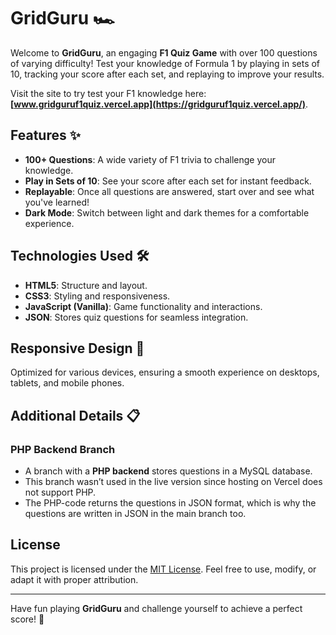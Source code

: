 # GridGuru 🏎️

Welcome to **GridGuru**, an engaging **F1 Quiz Game** with over 100 questions of varying difficulty! Test your knowledge of Formula 1 by playing in sets of 10, tracking your score after each set, and replaying to improve your results. 

Visit the site to try test your F1 knowledge here: **[www.gridguruf1quiz.vercel.app](https://gridguruf1quiz.vercel.app/)**.

## Features ✨

- **100+ Questions**: A wide variety of F1 trivia to challenge your knowledge.
- **Play in Sets of 10**: See your score after each set for instant feedback.
- **Replayable**: Once all questions are answered, start over and see what you've learned!
- **Dark Mode**: Switch between light and dark themes for a comfortable experience.

## Technologies Used 🛠️

- **HTML5**: Structure and layout.
- **CSS3**: Styling and responsiveness.
- **JavaScript (Vanilla)**: Game functionality and interactions.
- **JSON**: Stores quiz questions for seamless integration.

## Responsive Design 📱

Optimized for various devices, ensuring a smooth experience on desktops, tablets, and mobile phones. 

## Additional Details 📋

### PHP Backend Branch
- A branch with a **PHP backend** stores questions in a MySQL database. 
- This branch wasn’t used in the live version since hosting on Vercel does not support PHP.
- The PHP-code returns the questions in JSON format, which is why the questions are written in JSON in the main branch too.

## License

This project is licensed under the [MIT License](https://opensource.org/licenses/MIT). Feel free to use, modify, or adapt it with proper attribution.

---

Have fun playing **GridGuru** and challenge yourself to achieve a perfect score! 🎉
